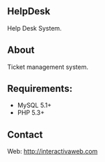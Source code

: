 HelpDesk
-----

Help Desk System.


About
-----

Ticket management system.


Requirements:
-------------
- MySQL 5.1+
- PHP 5.3+


Contact
--------
Web: http://interactivaweb.com